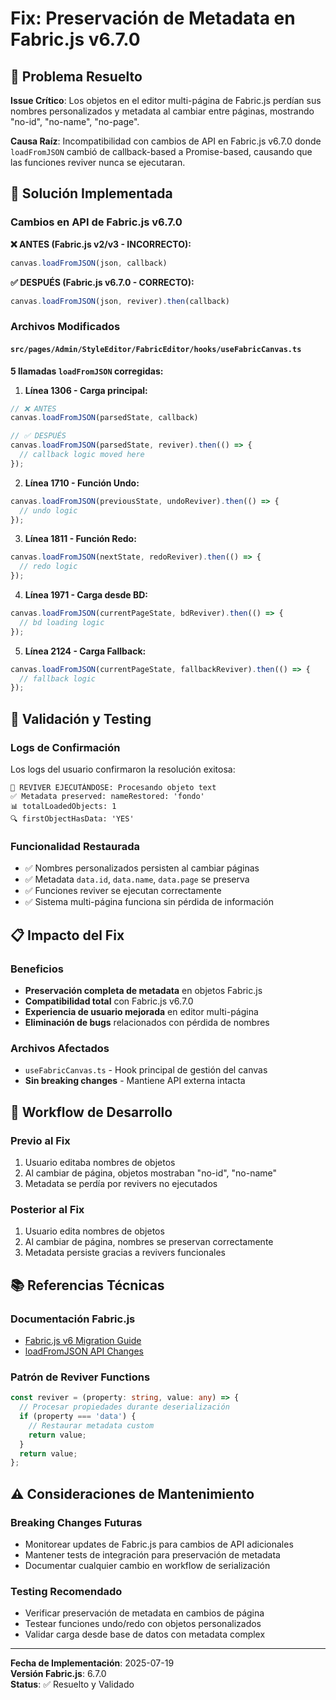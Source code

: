 # Fix: Preservación de Metadata en Fabric.js v6.7.0

## 🎯 Problema Resuelto

**Issue Crítico**: Los objetos en el editor multi-página de Fabric.js perdían sus nombres personalizados y metadata al cambiar entre páginas, mostrando "no-id", "no-name", "no-page".

**Causa Raíz**: Incompatibilidad con cambios de API en Fabric.js v6.7.0 donde `loadFromJSON` cambió de callback-based a Promise-based, causando que las funciones reviver nunca se ejecutaran.

## 🔧 Solución Implementada

### Cambios en API de Fabric.js v6.7.0

**❌ ANTES (Fabric.js v2/v3 - INCORRECTO):**
```typescript
canvas.loadFromJSON(json, callback)
```

**✅ DESPUÉS (Fabric.js v6.7.0 - CORRECTO):**
```typescript
canvas.loadFromJSON(json, reviver).then(callback)
```

### Archivos Modificados

#### `src/pages/Admin/StyleEditor/FabricEditor/hooks/useFabricCanvas.ts`

**5 llamadas `loadFromJSON` corregidas:**

1. **Línea 1306 - Carga principal:**
```typescript
// ❌ ANTES
canvas.loadFromJSON(parsedState, callback)

// ✅ DESPUÉS
canvas.loadFromJSON(parsedState, reviver).then(() => {
  // callback logic moved here
});
```

2. **Línea 1710 - Función Undo:**
```typescript
canvas.loadFromJSON(previousState, undoReviver).then(() => {
  // undo logic
});
```

3. **Línea 1811 - Función Redo:**
```typescript
canvas.loadFromJSON(nextState, redoReviver).then(() => {
  // redo logic
});
```

4. **Línea 1971 - Carga desde BD:**
```typescript
canvas.loadFromJSON(currentPageState, bdReviver).then(() => {
  // bd loading logic
});
```

5. **Línea 2124 - Carga Fallback:**
```typescript
canvas.loadFromJSON(currentPageState, fallbackReviver).then(() => {
  // fallback logic
});
```

## 🧪 Validación y Testing

### Logs de Confirmación
Los logs del usuario confirmaron la resolución exitosa:

```console
🔧 REVIVER EJECUTÁNDOSE: Procesando objeto text
✅ Metadata preserved: nameRestored: 'fondo'
📊 totalLoadedObjects: 1
🔍 firstObjectHasData: 'YES'
```

### Funcionalidad Restaurada
- ✅ Nombres personalizados persisten al cambiar páginas
- ✅ Metadata `data.id`, `data.name`, `data.page` se preserva
- ✅ Funciones reviver se ejecutan correctamente
- ✅ Sistema multi-página funciona sin pérdida de información

## 📋 Impacto del Fix

### Beneficios
- **Preservación completa de metadata** en objetos Fabric.js
- **Compatibilidad total** con Fabric.js v6.7.0
- **Experiencia de usuario mejorada** en editor multi-página
- **Eliminación de bugs** relacionados con pérdida de nombres

### Archivos Afectados
- `useFabricCanvas.ts` - Hook principal de gestión del canvas
- **Sin breaking changes** - Mantiene API externa intacta

## 🔄 Workflow de Desarrollo

### Previo al Fix
1. Usuario editaba nombres de objetos
2. Al cambiar de página, objetos mostraban "no-id", "no-name"
3. Metadata se perdía por revivers no ejecutados

### Posterior al Fix
1. Usuario edita nombres de objetos
2. Al cambiar de página, nombres se preservan correctamente
3. Metadata persiste gracias a revivers funcionales

## 📚 Referencias Técnicas

### Documentación Fabric.js
- [Fabric.js v6 Migration Guide](https://fabricjs.com/docs/upgrading)
- [loadFromJSON API Changes](https://fabricjs.com/docs/fabric.Canvas.html#loadFromJSON)

### Patrón de Reviver Functions
```typescript
const reviver = (property: string, value: any) => {
  // Procesar propiedades durante deserialización
  if (property === 'data') {
    // Restaurar metadata custom
    return value;
  }
  return value;
};
```

## ⚠️ Consideraciones de Mantenimiento

### Breaking Changes Futuras
- Monitorear updates de Fabric.js para cambios de API adicionales
- Mantener tests de integración para preservación de metadata
- Documentar cualquier cambio en workflow de serialización

### Testing Recomendado
- Verificar preservación de metadata en cambios de página
- Testear funciones undo/redo con objetos personalizados
- Validar carga desde base de datos con metadata complex

---

**Fecha de Implementación**: 2025-07-19  
**Versión Fabric.js**: 6.7.0  
**Status**: ✅ Resuelto y Validado